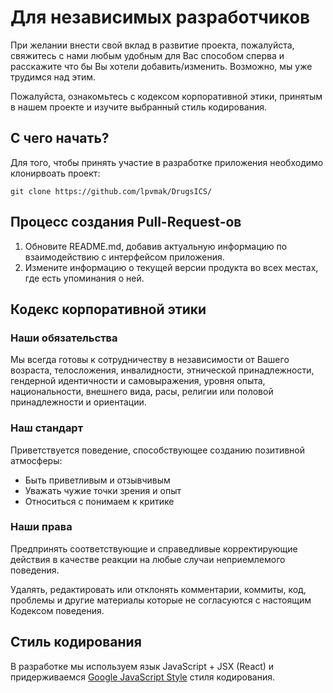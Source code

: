 # Для независимых разработчиков

При желании внести свой вклад в развитие проекта, пожалуйста, свяжитесь с нами любым удобным для Вас 
способом сперва и расскажите что бы Вы хотели добавить/изменить. Возможно, мы уже трудимся над этим.

Пожалуйста, ознакомьтесь с кодексом корпоративной этики, принятым в нашем проекте и изучите выбранный 
стиль кодирования.

## С чего начать?

Для того, чтобы принять участие в разработке приложения необходимо клонирвоать проект:

```shell
git clone https://github.com/lpvmak/DrugsICS/
```

## Процесс создания Pull-Request-ов

1. Обновите README.md, добавив актуальную информацию по взаимодействию с интерфейсом приложения.
2. Измените информацию о текущей версии продукта во всех местах, где есть упоминания о ней.

## Кодекс корпоративной этики

### Наши обязательства

Мы всегда готовы к сотрудничеству в независимости от Вашего возраста, телосложения, инвалидности, 
этнической принадлежности, гендерной идентичности и самовыражения, уровня опыта,
национальности, внешнего вида, расы, религии или половой принадлежности и ориентации.

### Наш стандарт

Приветствуется поведение, способствующее созданию позитивной атмосферы:

* Быть приветливым и отзывчивым
* Уважать чужие точки зрения и опыт
* Относиться с понимаем к критике

### Наши права

Предпринять соответствующие и справедливые корректирующие действия в качестве
реакции на любые случаи неприемлемого поведения.

Удалять, редактировать или отклонять комментарии, коммиты, код, проблемы 
и другие материалы которые не согласуются с настоящим Кодексом поведения.

## Стиль кодирования

В разработке мы используем язык JavaScript + JSX (React) и придерживаемся [Google JavaScript Style](https://google.github.io/styleguide/javascriptguide.xml) стиля кодирования.